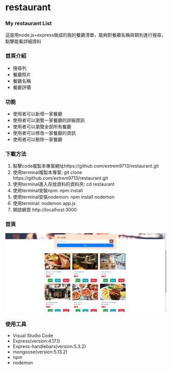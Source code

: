 # restaurant
<h3>My restaurant List</h3>
<p>
這是用node.js+express做成的我的餐廳清單，能夠對餐廳名稱與類別進行搜尋，點擊能看詳細資料
</p>
<h3>首頁介紹</h3>
<ul>
  <li>搜尋列</li>
  <li>餐廳照片</li>
  <li>餐廳名稱</li>
  <li>餐廳評價</li>
</ul>
<h3>功能</h3>
<ul>
<li>使用者可以新增一家餐廳</li>
<li>使用者可以瀏覽一家餐廳的詳細資訊</li>
<li>使用者可以瀏覽全部所有餐廳</li>
<li>使用者可以修改一家餐廳的資訊</li>
<li>使用者可以刪除一家餐廳</li>
</ul>
<h3>下載方法</h3>
<ol>
  <li>點擊code複製本專案網址https://github.com/extrem9713/restaurant.git</li>
  <li>使用terminal複製本專案: git clone https://github.com/extrem9713/restaurant.git</li>
  <li>使用terminal進入存放資料的資料夾: cd restaurant</li>
  <li>使用terminal安裝npm: npm install</li>
  <li>使用terminal安裝nodemon: npm install nodemon</li>
  <li>使用terminal: nodemon app.js</li>
  <li>開啟網頁 http://localhost:3000</li>
</ol>

<h3>首頁</h3>
<img src="/public/images/restaurant.png">
<br>
<h3>使用工具</h3>
<ul>
  <li>Visual Studio Code</li>
  <li>Express(version:4.17.1)</li>
  <li>Express-handlebars(version:5.3.2)</li>
  <li>mongoose(version:5.13.2)</li>
  <li>npm</li>
  <li>nodemon</li>
</ul>
